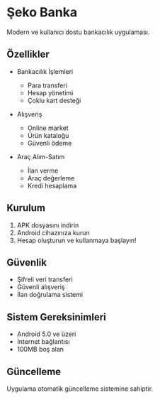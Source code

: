 # Şeko Banka

Modern ve kullanıcı dostu bankacılık uygulaması.

## Özellikler

- Bankacılık İşlemleri
  - Para transferi
  - Hesap yönetimi
  - Çoklu kart desteği

- Alışveriş
  - Online market
  - Ürün kataloğu
  - Güvenli ödeme

- Araç Alım-Satım
  - İlan verme
  - Araç değerleme
  - Kredi hesaplama

## Kurulum

1. APK dosyasını indirin
2. Android cihazınıza kurun
3. Hesap oluşturun ve kullanmaya başlayın!

## Güvenlik

- Şifreli veri transferi
- Güvenli alışveriş
- İlan doğrulama sistemi

## Sistem Gereksinimleri

- Android 5.0 ve üzeri
- İnternet bağlantısı
- 100MB boş alan

## Güncelleme

Uygulama otomatik güncelleme sistemine sahiptir.
